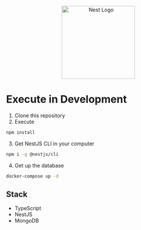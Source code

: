 <p align="center">
  <a href="http://nestjs.com/" target="blank"><img src="https://nestjs.com/img/logo-small.svg" width="200" alt="Nest Logo" /></a>
</p>

# Execute in Development

1. Clone this repository
2. Execute
```bash
npm install
```
3. Get NestJS CLI in your computer
```bash
npm i -g @nestjs/cli
```
4. Get up the database
```bash
docker-compose up -d
```

## Stack
* TypeScript
* NestJS
* MongoDB
